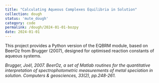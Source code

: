 ```yaml
---
title: "Calculating Aqueous Complexes Equilibria in Solution"
collection: dough
status: 'mute_dough'
category: code
permalink: /dough/2024-01-01-bozpy
date: 2024-01-01
---
```


This project provides a Python version of the EQBRM module, based on BeerOz from Brugger (2007), designed for optimised reaction constants of aqueous systems. 

_Brugger, Joël, 2007. BeerOz, a set of Matlab routines for the quantitative interpretation of spectrophotometric measurements of metal speciation in solution. Computers & geosciences, 33(2), pp.248-261._